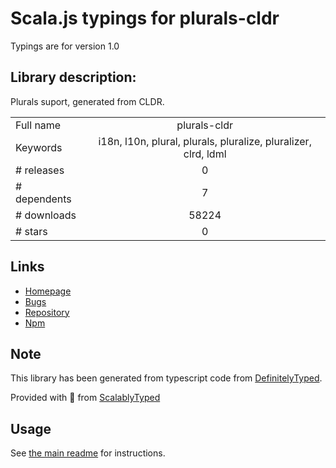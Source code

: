 
# Scala.js typings for plurals-cldr

Typings are for version 1.0

## Library description:
Plurals suport, generated from CLDR.

|                    |                 |
| ------------------ | :-------------: |
| Full name          | plurals-cldr |
| Keywords           | i18n, l10n, plural, plurals, pluralize, pluralizer, clrd, ldml |
| # releases         | 0 |
| # dependents       | 7 |
| # downloads        | 58224 |
| # stars            | 0 |

## Links
- [Homepage](https://github.com/nodeca/plurals-cldr#readme)
- [Bugs](https://github.com/nodeca/plurals-cldr/issues)
- [Repository](https://github.com/nodeca/plurals-cldr)
- [Npm](https://www.npmjs.com/package/plurals-cldr)
    


## Note
This library has been generated from typescript code from [DefinitelyTyped](https://definitelytyped.org).

Provided with :purple_heart: from [ScalablyTyped](https://github.com/oyvindberg/ScalablyTyped)

## Usage
See [the main readme](../../readme.md) for instructions.


